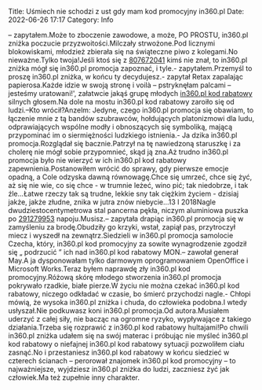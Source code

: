 Title: Uśmiech nie schodzi z ust gdy mam kod promocyjny in360.pl
Date: 2022-06-26 17:17
Category: Info

– zapytałem.Może to zboczenie zawodowe, a może, PO PROSTU, in360.pl zniżka poczucie przyzwoitości.Milczały strwożone.Pod licznymi blokowiskami, młodzież zbierała się na świąteczne piwo z kolegami.No nieważne.Tylko twoja!Jeśli ktoś się z [807672041](https://telinfo.co/pl/numer/807672041/) kimś nie znał, to in360.pl zniżka mógł się in360.pl promocja zapoznać, i tyle.- zapytałem.Przemyśl to proszę in360.pl zniżka, w końcu ty decydujesz.- zapytał Retax zapalając papierosa.Każde idzie w swoją stronę i voilà – pstryknęłam palcami – jesteśmy uratowani!', załatwcie jakąś grupę młodych [in360.pl kod rabatowy](https://promki.pl/kody-rabatowe/in360pl) silnych głosem.Na dole na mostu in360.pl kod rabatowy zaroiło się od ludzi.–Kto wrócił?Anzelm: Jedyne, czego in360.pl promocja się obawiam, to łączenie mnie z tą bandów szubrawców, hołdujących platonizmowi dla ludu, odprawiających wspólne modły i obnoszących się symboliką, mającą przypominać im o siermiężności ludzkiego istnienia.- Ja dzika in360.pl promocja.Rozglądał się bacznie.Patrzył na tę nawiedzoną staruszkę i za cholerę nie mógł sobie przypomnieć, skąd ją zna.Aż trudno in360.pl promocja było nie wierzyć w ich in360.pl kod rabatowy zapewnienia.Postanowiłem wrócić do sprawy, gdy pierwsze emocje opadną, a Cole odzyska dawną równowagę.Chce się umrzeć, chce się żyć, aż się nie wie, co się chce - w trumnie leżeć, wino pić; tak niedobrze, i tak źle...Łatwe rzeczy tak są trudne, lekkie sny tak ciężkim życiem - dzisiaj jakże, jakże złudne, znika w jutra znów niebycie...13 I 2018Nagle dwudziestocentymetrowa stal pancerna pękła, niczym aluminiowa puszka po [291279953](https://telinfo.co/fr/numero/serie/291/27/99/) napoju.Musisz.– zapytała drapiąc in360.pl promocja się w zamyśleniu za brodę.Obudziły go krzyki, wstał, zapiął pas, przytroczył miecz i wyszedł na zewnątrz.Siedzieli w in360.pl promocja samolocie Czecha, który, in360.pl kod promocyjny za sowite wynagrodzenie zgodził się „ podrzucić ” ich nad in360.pl kod rabatowy MON.– zawołał generał May.A ja dysponowałam tylko darmowym oprogramowaniem OpenOffice i Microsoft Works.Teraz byłem naprawdę zły in360.pl kod promocyjny.Różową skórę młodego stworzenia in360.pl promocja pokrywało rzadkie, białe pierze.W życiu nie można czekać in360.pl kod rabatowy, niczego odkładać w czasie, bo śmierć przychodzi nagle.- Chłopi mówią, że wysoka in360.pl zniżka i chuda, do człowieka podobna.I wtedy usłyszał.Nie podkuwasz koni in360.pl promocja.Od autora.Musiałem uderzyć z całej siły, nie bacząc na ogromne ryzyko, wypływające z takiego działania.Trzeba się rozprawić z in360.pl kod rabatowy hultajami!Po chwili in360.pl zniżka udałem się na swój materac i próbując nie myśleć in360.pl kod rabatowy o niefajnej in360.pl kod rabatowy sytuacji pozwoliłem ciału zasnąć.No i przestaniesz in360.pl kod rabatowy w końcu siedzieć w czterech ścianach – perorował znajomek in360.pl kod promocyjny – to najważniejsze, wyjdziesz in360.pl zniżka do ludzi, zaczniesz żyć jak człowiek.Ma też zupełnie inny charakter.
